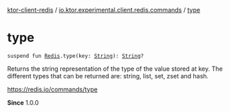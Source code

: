 [ktor-client-redis](../index.md) / [io.ktor.experimental.client.redis.commands](index.md) / [type](./type.md)

# type

`suspend fun `[`Redis`](../io.ktor.experimental.client.redis/-redis/index.md)`.type(key: `[`String`](https://kotlinlang.org/api/latest/jvm/stdlib/kotlin/-string/index.html)`): `[`String`](https://kotlinlang.org/api/latest/jvm/stdlib/kotlin/-string/index.html)`?`

Returns the string representation of the type of the value stored at key.
The different types that can be returned are: string, list, set, zset and hash.

https://redis.io/commands/type

**Since**
1.0.0


